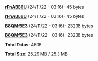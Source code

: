 [**rFnABB6U**](/data/rFnABB6U.txt) (24/11/22 - 03:16)- 45 bytes

[**rFnABB6U**](/data/rFnABB6U.txt) (24/11/22 - 03:16)- 45 bytes

[**B8QMf5E3**](/data/B8QMf5E3.txt) (24/11/22 - 03:16)- 23238 bytes

[**B8QMf5E3**](/data/B8QMf5E3.txt) (24/11/22 - 03:16)- 23238 bytes

**Total Datas**: 4606

**Total Size**: 25.29 MB / 25.3 MB